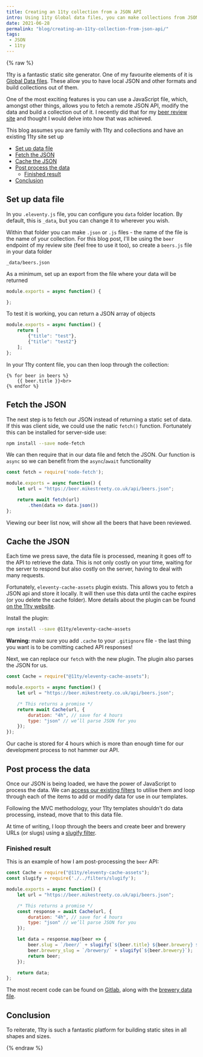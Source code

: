 ```yaml
---
title: Creating an 11ty collection from a JSON API
intro: Using 11ty Global data files, you can make collections from JSON APIs, allowing you to make whole websites from one endpoint
date: 2021-06-28
permalink: "blog/creating-an-11ty-collection-from-json-api/"
tags:
 - JSON
 - 11ty
---
```


{% raw %}

11ty is a fantastic static site generator. One of my favourite elements of it is [Global Data files](https://www.11ty.dev/docs/data-global/). These allow you to have local JSON and other formats and build collections out of them.

One of the most exciting features is you can use a JavaScript file, which, amongst other things, allows you to fetch a remote JSON API, modify the data and build a collection out of it. I recently did that for my [beer review site](/blog/building-ale-house-rock-with-11ty/) and thought I would delve into how that was achieved.

<div class="note">This blog assumes you are family with 11ty and collections and have an existing 11ty site set up</div>

- [Set up data file](#set-up-data-file)
- [Fetch the JSON](#fetch-the-json)
- [Cache the JSON](#cache-the-json)
- [Post process the data](#post-process-the-data)
	- [Finished result](#finished-result)
- [Conclusion](#conclusion)

<a name="set-up-data-file"></a>

## Set up data file

In you `.eleventy.js` file, you can configure you `data` folder location. By default, this is `_data`, but you can change it to wherever you wish.

Within that folder you can make `.json` or `.js` files - the name of the file is the name of your collection. For this blog post, I'll be using the `beer` endpoint of my review site (feel free to use it too), so create a `beers.js` file in your data folder

```
_data/beers.json
```


As a minimum, set up an export from the file where your data will be returned

```js
module.exports = async function() {

};
```

To test it is working, you can return a JSON array of objects

```js
module.exports = async function() {
	return [
		{"title": "test"},
		{"title": "test2"}
	];
};
```

In your 11ty content file, you can then loop through the collection:

```
{% for beer in beers %}
	{{ beer.title }}<br>
{% endfor %}
```

<a name="fetch-the-json"></a>

## Fetch the JSON

The next step is to fetch our JSON instead of returning a static set of data. If this was client side, we could use the natic `fetch()` function. Fortunately this can be installed for server-side use:

```bash
npm install --save node-fetch
```

We can then require that in our data file and fetch the JSON. Our function is `async` so we can benefit from the `async`/`await` functionality

```js
const fetch = require('node-fetch');

module.exports = async function() {
	let url = "https://beer.mikestreety.co.uk/api/beers.json";

	return await fetch(url)
		.then(data => data.json())
};
```

Viewing our beer list now, will show all the beers that have been reviewed.

<a name="cache-the-json"></a>

## Cache the JSON

Each time we press save, the data file is processed, meaning it goes off to the API to retrieve the data. This is not only costly on your time, waiting for the server to respond but also costly on the server, having to deal with many requests.

Fortunately, `eleventy-cache-assets` plugin exists. This allows you to fetch a JSON api and store it locally. It will then use this data until the cache expires (or you delete the cache folder). More details about the plugin can be found [on the 11ty website](https://www.11ty.dev/docs/plugins/cache/).

Install the plugin:

```bash
npm install --save @11ty/eleventy-cache-assets
```

<div class="warning"><strong>Warning:</strong> make sure you add <code>.cache</code> to your <code>.gitignore</code> file - the last thing you want is to be comitting cached API responses!</div>

Next, we can replace our `fetch` with the new plugin. The plugin also parses the JSON for us.

```js
const Cache = require("@11ty/eleventy-cache-assets");

module.exports = async function() {
	let url = "https://beer.mikestreety.co.uk/api/beers.json";

	/* This returns a promise */
	return await Cache(url, {
		duration: "4h", // save for 4 hours
		type: "json" // we’ll parse JSON for you
	});
});
```

Our cache is stored for 4 hours which is more than enough time for our development process to not hammer our API.

<a name="post-process-the-data"></a>

## Post process the data

Once our JSON is being loaded, we have the power of JavaScript to process the data. We can [access our existing filters](/blog/accessing-11ty-filters-within-data-files/) to utilise them and loop through each of the items to add or modify data for use in our templates.

Following the MVC methodology, your 11ty templates shouldn't do data processing, instead, move that to this data file.

At time of writing, I loop through the beers and create beer and brewery URLs (or slugs) using a [slugify filter](https://gitlab.com/mikestreety-sites/ale-house-rock/-/blob/master/app/filters/slugify.js).

<a name="finished-result"></a>

### Finished result

This is an example of how I am post-processing the `beer` API:

```js
const Cache = require("@11ty/eleventy-cache-assets");
const slugify = require('./../filters/slugify');

module.exports = async function() {
	let url = "https://beer.mikestreety.co.uk/api/beers.json";

	/* This returns a promise */
	const response = await Cache(url, {
		duration: "4h", // save for 4 hours
		type: "json" // we’ll parse JSON for you
	});

	let data = response.map(beer => {
		beer.slug = `/beer/` + slugify(`${beer.title} ${beer.brewery} ${beer.number}`);
		beer.brewery_slug = `/brewery/` + slugify(`${beer.brewery}`);
		return beer;
	});

	return data;
};
```

The most recent code can be found on [Gitlab](https://gitlab.com/mikestreety-sites/ale-house-rock/-/blob/master/app/data/beers.js), along with the [brewery data file](https://gitlab.com/mikestreety-sites/ale-house-rock/-/blob/master/app/data/breweries.js).

<a name="conclusion"></a>

## Conclusion

To reiterate, 11ty is such a fantastic platform for building static sites in all shapes and sizes.

{% endraw %}
